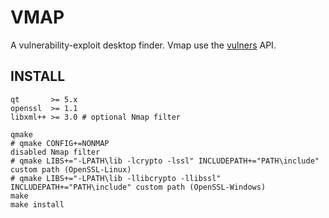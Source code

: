 # VMAP

A vulnerability-exploit desktop finder. Vmap use the [vulners](https://vulners.com/api/v3/) API.

## INSTALL

```shell
qt       >= 5.x
openssl  >= 1.1
libxml++ >= 3.0 # optional Nmap filter
```

```shell
qmake
# qmake CONFIG+=NONMAP                                                      disabled Nmap filter
# qmake LIBS+="-LPATH\lib -lcrypto -lssl" INCLUDEPATH+="PATH\include"       custom path (OpenSSL-Linux)
# qmake LIBS+="-LPATH\lib -llibcrypto -llibssl" INCLUDEPATH+="PATH\include" custom path (OpenSSL-Windows)
make
make install
```

